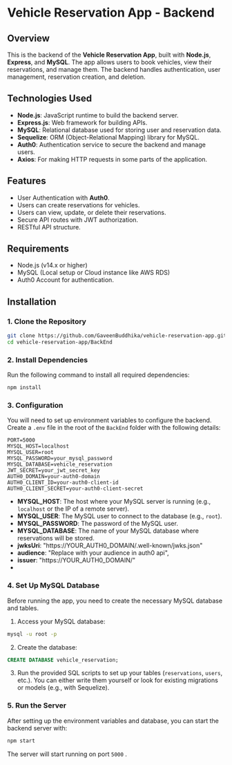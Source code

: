 
# Vehicle Reservation App - Backend

## Overview

This is the backend of the **Vehicle Reservation App**, built with **Node.js**, **Express**, and **MySQL**. The app allows users to book vehicles, view their reservations, and manage them. The backend handles authentication, user management, reservation creation, and deletion.

## Technologies Used

- **Node.js**: JavaScript runtime to build the backend server.
- **Express.js**: Web framework for building APIs.
- **MySQL**: Relational database used for storing user and reservation data.
- **Sequelize**: ORM (Object-Relational Mapping) library for MySQL.
- **Auth0**: Authentication service to secure the backend and manage users.
- **Axios**: For making HTTP requests in some parts of the application.

## Features

- User Authentication with **Auth0**.
- Users can create reservations for vehicles.
- Users can view, update, or delete their reservations.
- Secure API routes with JWT authorization.
- RESTful API structure.

## Requirements

- Node.js (v14.x or higher)
- MySQL (Local setup or Cloud instance like AWS RDS)
- Auth0 Account for authentication.

## Installation

### 1. Clone the Repository

```bash
git clone https://github.com/GaveenBuddhika/vehicle-reservation-app.git
cd vehicle-reservation-app/BackEnd
```

### 2. Install Dependencies

Run the following command to install all required dependencies:

```bash
npm install
```

### 3. Configuration

You will need to set up environment variables to configure the backend. Create a `.env` file in the root of the `BackEnd` folder with the following details:

```env
PORT=5000
MYSQL_HOST=localhost
MYSQL_USER=root
MYSQL_PASSWORD=your_mysql_password
MYSQL_DATABASE=vehicle_reservation
JWT_SECRET=your_jwt_secret_key
AUTH0_DOMAIN=your-auth0-domain
AUTH0_CLIENT_ID=your-auth0-client-id
AUTH0_CLIENT_SECRET=your-auth0-client-secret
```

- **MYSQL_HOST**: The host where your MySQL server is running (e.g., `localhost` or the IP of a remote server).
- **MYSQL_USER**: The MySQL user to connect to the database (e.g., `root`).
- **MYSQL_PASSWORD**: The password of the MySQL user.
- **MYSQL_DATABASE**: The name of your MySQL database where reservations will be stored.
- **jwksUri**: "https://YOUR_AUTH0_DOMAIN/.well-known/jwks.json"
- **audience**: "Replace with your audience in auth0 api",
- **issuer**: "https://YOUR_AUTH0_DOMAIN/"
-  
### 4. Set Up MySQL Database

Before running the app, you need to create the necessary MySQL database and tables. 

1. Access your MySQL database:

```bash
mysql -u root -p
```

2. Create the database:

```sql
CREATE DATABASE vehicle_reservation;
```

3. Run the provided SQL scripts to set up your tables (`reservations`, `users`, etc.). You can either write them yourself or look for existing migrations or models (e.g., with Sequelize).

### 5. Run the Server

After setting up the environment variables and database, you can start the backend server with:

```bash
npm start
```

The server will start running on port `5000` .





